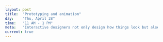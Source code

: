 ```yaml
---
layout: post
title:  "Prototyping and animation"
day:    "Thu, April 28"
time:   "11 AM - 1 PM"
meta:   "Interactive designers not only design how things look but also how they behave. But we can smartly design and communinicate how the interactions work with the help of prototyping tools like Quartz Composer, Flinto and Framer.js"
current: true
---
```

